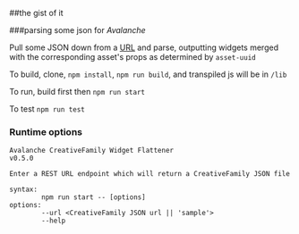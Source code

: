 ##the gist of it

###parsing some json for *Avalanche*

Pull some JSON down from a [URL](https://gist.githubusercontent.com/ktilcu/ef1d416279e453389c5d4cf1e6fb708b/raw/160782d79e83b64da142969ccaa7f9cf1fa16e01/CreativeFamily.json) and parse, outputting widgets merged with the corresponding asset's props as determined by `asset-uuid`

To build, clone, `npm install`, `npm run build`, and transpiled js will be in `/lib`

To run, build first then `npm run start`

To test `npm run test`

### Runtime options

```
Avalanche CreativeFamily Widget Flattener
v0.5.0

Enter a REST URL endpoint which will return a CreativeFamily JSON file

syntax:
        npm run start -- [options]
options:
        --url <CreativeFamily JSON url || 'sample'>
        --help
```
